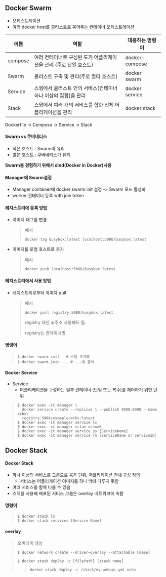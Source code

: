 ## Docker Swarm

* 오케스트레이션
* 여러 docker host를 클러스트로 묶어주는 컨테이너 오케스트레이션



| 이름    | 역할                                                         | 대응하는 명령어 |
| ------- | ------------------------------------------------------------ | --------------- |
| compose | 여러 컨테이너로 구성된 도커 어플리케이션을 관리 (주로 단일 호스트) | docker-compose  |
| Swarm   | 클러스트 구축 및 관리(주로 멀티 호스트)                      | docker swarm    |
| Service | 스웜에서 클러스트 안의 서비스(컨테이너 하나 이상의 집합)을 관리 | docker service  |
| Stack   | 스웜에서 여러 개의 서비스를 합한 전체 어플리케이션을 관리    | docker stack    |



Dockerfile -> Compose -> Service -> Stack



#### Swarm vs 쿠버네티스

* 적은 호스트 : Swarm이 유리
* 많은 호스트 : 쿠버네티스가 유리



**Swarm을 경험하기 위해서 dind(Docker in Docker)사용**



#### Manager에 Swarm설정

* Manager container에 docker swarm init 설정 -> Swarm 모드 활성화
* worker 컨테이너 등록 with join token



#### 레지스트리에 등록 방법

* 이미지 태그를 변경

  > 예시
  >
  > `docker tag busybox:latest localhost:5000/busybox:latest`

* 이미지를 로컬 호스트로 추가

  > 예시
  >
  > `docker push localhost:5000/busybox:latest`

#### 레지스트리에서 사용 방법

* 레지스트리로부터 이미지 pull

  > 예시
  >
  > `docker pull registry:5000/busybox:latest`
  >
  > registry 대신 ip주소 사용해도 됨.
  >
  > registry는 컨테이너명




#### 명령어

> ```shell
> $ docker swarm init	# 스웜 초기화
> $ docker swarm join ... # ...에 참여
> ```



#### Docker Service

* Service
  * 어플리케이션을 구성하는 일부 컨테이너 (단일 또는 복수)를 제어하기 위한 단위

> ```shell
> $ docker exec -it manager \
> 	docker service create --replicas 1 --publish 8000:8080 --name echo\
> 	registry:5000/example/echo:latest
> $ docker exec -it manager service ls
> $ docker exec -it manager sclae echo=6
> $ docker exec -it manager service ps [ServiceName]
> $ docker exec -it manager service rm [ServiceName or ServiceID]
> ```
>



## Docker Stack

#### Docker Stack

* 하나 이상의 서비스를 그룹으로 묶은 단위, 어플리케이션 전체 구성 정의
  * 서비스는 어플리케이션 이미지를 하나 밖에 다루지 못함
* 여러 서비스를 함께 다룰 수 있음
* 스택을 사용해 배포된 서비스 그룹은 overlay 네트워크에 속함

####  명령어

> ```shell
> $ docker stack ls
> $ docker stack services [Service Name]
> ```

#### overlay

> 오버레이 생성
>
> `$ docker network create --driver=overlay --attachable [name]`

> `$ docker stack deploy -c [filePath] [stack name]`
>
> > `docker stack deploy -c /stack/my-webapi.yml echo`




